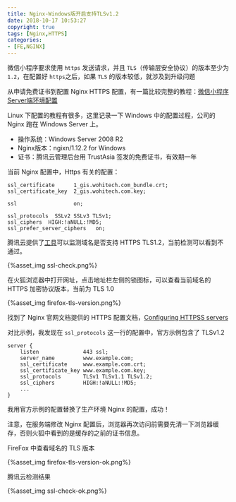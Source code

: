 ```yaml
---
title: Nginx-Windows版开启支持TLSv1.2
date: 2018-10-17 10:53:27
copyright: true
tags: [Nginx,HTTPS]
categories: 
- [FE,NGINX]
---
```




微信小程序要求使用 `https` 发送请求，并且 `TLS`（传输层安全协议）的版本至少为 `1.2`，在配置好 `https`之后，如果 `TLS` 的版本较低，就涉及到升级问题

从申请免费证书到配置 Nginx HTTPS 配置，有一篇比较完整的教程：[微信小程序Server端环境配置](https://mp.weixin.qq.com/s?__biz=MzA4Nzc4MjI4MQ==&mid=2652402451&idx=1&sn=56e3122d6c8774ba457d2ced49c8321a&chksm=8bd8f5f5bcaf7ce3e4b51336e7e7debbaad5c6e02954982756ed0da0572127b61d8754f6cb79&mpshare=1&scene=23&srcid=0110JlMJP90O3osLzHgO3onE#rd)

Linux 下配置的教程有很多，这里记录一下 Windows 中的配置过程，公司的 Nginx 跑在 Windows Server 上。

- 操作系统：Windows Server 2008 R2 
- Nginx版本：ngixn/1.12.2 for Windows
- 证书：腾讯云管理后台用 TrustAsia 签发的免费证书，有效期一年

当前 Nginx 配置中，Https 有关的配置：

```nginx
ssl_certificate      1_gis.wohitech.com_bundle.crt;
ssl_certificate_key  2_gis.wohitech.com.key;

ssl                  on;

ssl_protocols  SSLv2 SSLv3 TLSv1;
ssl_ciphers  HIGH:!aNULL:!MD5;
ssl_prefer_server_ciphers   on;				
```



<!--more-->

腾讯云提供了[工具](https://cloud.tencent.com/product/ssl)可以监测域名是否支持 HTTPS TLS1.2，当前检测可以看到不通过。

<div style="width: 600px;margin: auto">{%asset_img ssl-check.png%}</div>

在火狐浏览器中打开网址，点击地址栏左侧的锁图标，可以查看当前域名的 HTTPS 加密协议版本，当前为 TLS 1.0

<div style="width: 600px; margin: auto">{%asset_img firefox-tls-version.png%}</div>

找到了 Nginx 官网文档提供的 HTTPS 配置文档，[Configuring HTTPSS servers](https://nginx.org/en/docs/http/configuring_https_servers.html)

对比示例，我发现在 `ssl_protocols` 这一行的配置中，官方示例包含了 TLSv1.2

```nginx
server {
    listen              443 ssl;
    server_name         www.example.com;
    ssl_certificate     www.example.com.crt;
    ssl_certificate_key www.example.com.key;
    ssl_protocols       TLSv1 TLSv1.1 TLSv1.2;
    ssl_ciphers         HIGH:!aNULL:!MD5;
    ...
}
```

我用官方示例的配置替换了生产环境 Nginx 的配置，成功！

注意，在服务端修改 Nginx 配置后，浏览器再次访问前需要先清一下浏览器缓存，否则火狐中看到的是缓存的之前的证书信息。

FireFox 中查看域名的 TLS 版本

<div style="width:600px; margin:auto">{%asset_img firefox-tls-version-ok.png%}</div>



腾讯云检测结果

<div style="width:600px;margin:auto">{%asset_img ssl-check-ok.png%}</div>

